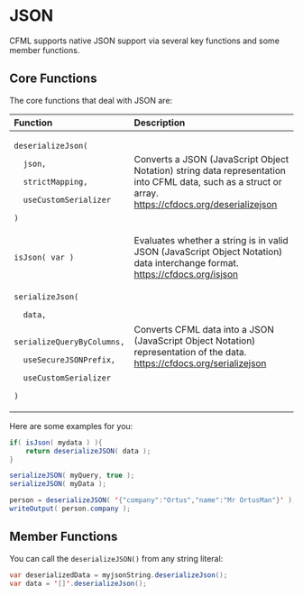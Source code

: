 # JSON

CFML supports native JSON support via several key functions and some member functions.

## Core Functions

The core functions that deal with JSON are:

<table>
  <thead>
    <tr>
      <th style="text-align:left">Function</th>
      <th style="text-align:left">Description</th>
    </tr>
  </thead>
  <tbody>
    <tr>
      <td style="text-align:left">
        <p><code>deserializeJson( </code>
        </p>
        <p><code>  json, </code>
        </p>
        <p><code>  strictMapping, </code>
        </p>
        <p><code>  useCustomSerializer</code>
        </p>
        <p><code>)</code>
        </p>
      </td>
      <td style="text-align:left">Converts a JSON (JavaScript Object Notation) string data representation
        into CFML data, such as a struct or array. <a href="https://cfdocs.org/deserializejson">https://cfdocs.org/deserializejson</a>
      </td>
    </tr>
    <tr>
      <td style="text-align:left"><code>isJson( var )</code>
      </td>
      <td style="text-align:left">Evaluates whether a string is in valid JSON (JavaScript Object Notation)
        data interchange format. <a href="https://cfdocs.org/isjson">https://cfdocs.org/isjson</a>
      </td>
    </tr>
    <tr>
      <td style="text-align:left">
        <p><code>serializeJson( </code>
        </p>
        <p><code>  data,</code>
        </p>
        <p><code>  serializeQueryByColumns, </code>
        </p>
        <p><code>  useSecureJSONPrefix,</code>
        </p>
        <p><code>  useCustomSerializer </code>
        </p>
        <p><code>)</code>
        </p>
      </td>
      <td style="text-align:left">Converts CFML data into a JSON (JavaScript Object Notation) representation
        of the data. <a href="https://cfdocs.org/serializejson">https://cfdocs.org/serializejson</a>
      </td>
    </tr>
  </tbody>
</table>Here are some examples for you:

```java
if( isJson( mydata ) ){
    return deserializeJSON( data );
}

serializeJSON( myQuery, true );
serializeJSON( myData );

person = deserializeJSON( '{"company":"Ortus","name":"Mr OrtusMan"}' );
writeOutput( person.company );
```

## Member Functions

You can call the `deserializeJSON()` from any string literal:

```java
var deserializedData = myjsonString.deserializeJson();
var data = '[]'.deserializeJson();
```

